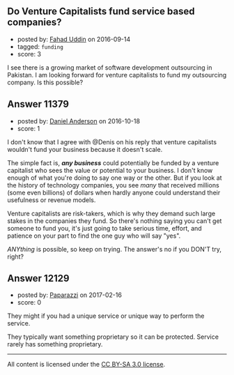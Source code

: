 ## Do Venture Capitalists fund service based companies?

- posted by: [Fahad Uddin](https://stackexchange.com/users/160083/fahad-uddin) on 2016-09-14
- tagged: `funding`
- score: 3

<p>I see there is a growing market of software development outsourcing in Pakistan. I am looking forward for venture capitalists to fund my outsourcing company. Is this possible?</p>



## Answer 11379

- posted by: [Daniel Anderson](https://stackexchange.com/users/8398759/daniel-anderson) on 2016-10-18
- score: 1

<p>I don't know that I agree with @Denis on his reply that venture capitalists wouldn't fund your business because it doesn't scale.  </p>

<p>The simple fact is, <strong><em>any business</em></strong> could potentially be funded by a venture capitalist who sees the value or potential to your business.  I don't know enough of what you're doing to say one way or the other.  But if you look at the history of technology companies, you see <em>many</em> that received millions (some even billions) of dollars when hardly anyone could understand their usefulness or revenue models.  </p>

<p>Venture capitalists are risk-takers, which is why they demand such large stakes in the companies they fund.  So there's nothing saying you can't get someone to fund you, it's just going to take serious time, effort, and patience on your part to find the one guy who will say "yes".</p>

<p><em>ANYthing</em> is possible, so keep on trying.  The answer's no if you DON'T try, right?</p>



## Answer 12129

- posted by: [Paparazzi](https://stackexchange.com/users/300272/paparazzi) on 2017-02-16
- score: 0

<p>They might if you had a unique service or unique way to perform the service.   </p>

<p>They typically want something proprietary so it can be protected.  Service rarely has something proprietary.</p>




---

All content is licensed under the [CC BY-SA 3.0 license](https://creativecommons.org/licenses/by-sa/3.0/).

